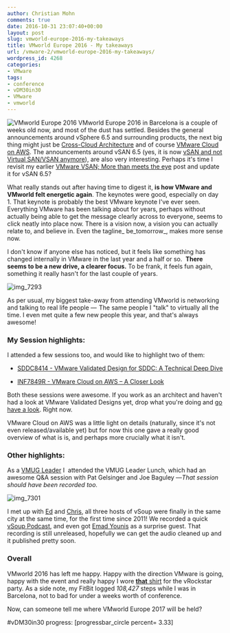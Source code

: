 ```yaml
---
author: Christian Mohn
comments: true
date: 2016-10-31 23:07:40+00:00
layout: post
slug: vmworld-europe-2016-my-takeaways
title: VMworld Europe 2016 - My takeaways
url: /vmware-2/vmworld-europe-2016-my-takeaways/
wordpress_id: 4268
categories:
- VMware
tags:
- conference
- vDM30in30
- VMware
- vmworld
---
```


![VMworld Europe 2016](/img//IMG_7292-1024x1024.jpg)
VMworld Europe 2016 in Barcelona is a couple of weeks old now, and most of the dust has settled. Besides the general announcements around vSphere 6.5 and surrounding products, the next big thing might just be [Cross-Cloud Architecture](http://www.vmware.com/radius/cross-cloud-introduction/) and of course [VMware Cloud on AWS](http://vninja.net/news/me-too-vmware-cloud-on-aws/). The announcements around vSAN 6.5 (yes, it is now [vSAN and not Virtual SAN/VSAN anymore](https://twitter.com/leecaswell/status/790679575499907072)), are also very interesting. Perhaps it's time I revisit my earlier [VMware VSAN; More than meets the eye](http://vninja.net/virtualization/vmware-vsan-more-than-meets-the-eye/) post and update it for vSAN 6.5?

<!--more-->

What really stands out after having time to digest it, **is how VMware and VMworld felt energetic again**. The keynotes were good, especially on day 1. That keynote is probably the best VMware keynote I've ever seen. Everything VMware has been talking about for years, perhaps without actually being able to get the message clearly across to everyone, seems to click neatly into place now. There is a vision now, a vision you can actually relate to, and believe in. Even the tagline_ be_tomorrow_, makes more sense now.

I don't know if anyone else has noticed, but it feels like something has changed internally in VMware in the last year and a half or so.  **There seems to be a new drive, a clearer focus.** To be frank, it feels fun again, something it really hasn't for the last couple of years.

![img_7293](/img/IMG_7293-1024x768.jpg)

As per usual, my biggest take-away from attending VMworld is networking and talking to real life people —  The same people I "talk" to virtually all the time. I even met quite a few new people this year, and that's always awesome!



### My Session highlights:



I attended a few sessions too, and would like to highlight two of them:





  * [SDDC8414 - VMware Validated Design for SDDC: A Technical Deep Dive](https://vmworld2016.lanyonevents.com/connect/sessionDetail.ww?SESSION_ID=8414&tclass=popup)


  * [INF7849R - VMware Cloud on AWS – A Closer Look](https://vmworldeurope2015.lanyonevents.com/connect/sessionDetail.ww?SESSION_ID=2262)



Both these sessions were awesome. If you work as an architect and haven't had a look at VMware Validated Designs yet, drop what you're doing and [go have a look](https://www.vmware.com/support/pubs/vmware-validated-design-pubs.html). Right now.

VMware Cloud on AWS was a little light on details (naturally, since it's not even released/available yet) but for now this one gave a really good overview of what is is, and perhaps more crucially what it isn't.



### Other highlights:



As a [VMUG Leader](http://vmug.no) I  attended the VMUG Leader Lunch, which had an awesome Q&A session with Pat Gelsinger and Joe Baguley —_That session should have been recorded too._

![img_7301](http://vninja.net/wordpress/wp-content/uploads/2016/11/IMG_7301.jpg)

I met up with [Ed](https://twitter.com/eczerwin) and [Chris](https://twitter.com/chrisdearden), all three hosts of vSoup were finally in the same city at the same time, for the first time since 2011! We recorded a quick [vSoup Podcast](http://vSoup.net), and even got [Emad Younis](https://twitter.com/emad_younis/) as a surprise guest. That recording is still unreleased, hopefully we can get the audio cleaned up and it published pretty soon.



### Overall



VMworld 2016 has left me happy. Happy with the direction VMware is going, happy with the event and really happy I wore [**that** shirt](https://twitter.com/atherbeg/status/789482037627523072) for the vRockstar party. As a side note, my FitBit logged _108,427_ steps while I was in Barcelona, not to bad for under a weeks worth of conference.

Now, can someone tell me where VMworld Europe 2017 will be held?

#vDM30in30 progress:
[progressbar_circle percent= 3.33]
